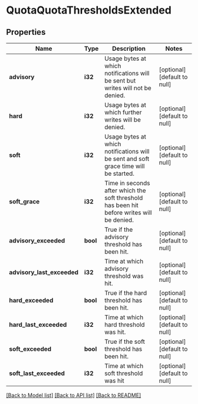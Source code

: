 # QuotaQuotaThresholdsExtended

## Properties
Name | Type | Description | Notes
------------ | ------------- | ------------- | -------------
**advisory** | **i32** | Usage bytes at which notifications will be sent but writes will not be denied. | [optional] [default to null]
**hard** | **i32** | Usage bytes at which further writes will be denied. | [optional] [default to null]
**soft** | **i32** | Usage bytes at which notifications will be sent and soft grace time will be started. | [optional] [default to null]
**soft_grace** | **i32** | Time in seconds after which the soft threshold has been hit before writes will be denied. | [optional] [default to null]
**advisory_exceeded** | **bool** | True if the advisory threshold has been hit. | [optional] [default to null]
**advisory_last_exceeded** | **i32** | Time at which advisory threshold was hit. | [optional] [default to null]
**hard_exceeded** | **bool** | True if the hard threshold has been hit. | [optional] [default to null]
**hard_last_exceeded** | **i32** | Time at which hard threshold was hit. | [optional] [default to null]
**soft_exceeded** | **bool** | True if the soft threshold has been hit. | [optional] [default to null]
**soft_last_exceeded** | **i32** | Time at which soft threshold was hit | [optional] [default to null]

[[Back to Model list]](../README.md#documentation-for-models) [[Back to API list]](../README.md#documentation-for-api-endpoints) [[Back to README]](../README.md)


